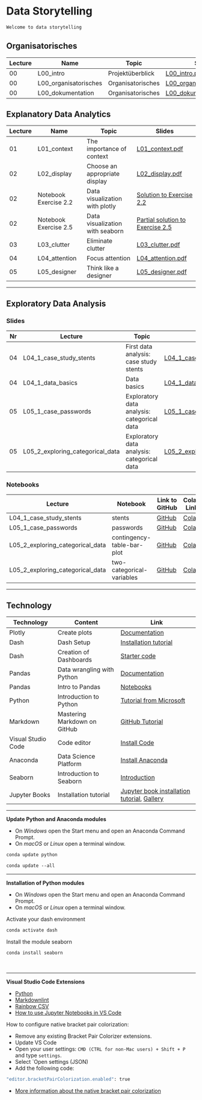 # Data Storytelling

```markdown
Welcome to data storytelling
```

## Organisatorisches

Lecture|Name|Topic|Slides
--- |---|---|---
00|L00_intro|Projektüberblick|[L00_intro.pdf](https://github.com/kirenz/data-storytelling/blob/main/slides/L00_intro.pdf)  
00|L00_organisatorisches|Organisatorisches|[L00_organisatorisches.pdf](https://github.com/kirenz/data-storytelling/blob/main/slides/L00_organisatorisches.pdf)  
00|L00_dokumentation|Organisatorisches|[L00_dokumentation.pdf](https://github.com/kirenz/data-storytelling/blob/main/slides/L00_dokumentation.pdf) 

## Explanatory Data Analytics 

Lecture|Name|Topic|Slides
--- |---|---|---
01|L01_context|The importance of context|[L01_context.pdf](https://github.com/kirenz/data-storytelling/blob/main/slides/L01_context.pdf)  
02|L02_display|Choose an appropriate display|[L02_display.pdf](https://github.com/kirenz/data-storytelling/blob/main/slides/L02_display.pdf)  
02| Notebook Exercise 2.2| Data visualization with plotly |[Solution to Exercise 2.2](https://github.com/kirenz/data-storytelling/blob/main/notebooks/2_2_PYTHON.ipynb)  
02| Notebook Exercise 2.5| Data visualization with seaborn |[Partial solution to Exercise 2.5](https://github.com/kirenz/data-storytelling/blob/main/notebooks/2_5_partial_solution.ipynb)  
03|L03_clutter|Eliminate clutter|[L03_clutter.pdf](https://github.com/kirenz/data-storytelling/blob/main/slides/L03_clutter.pdf)  
04|L04_attention|Focus attention|[L04_attention.pdf](https://github.com/kirenz/data-storytelling/blob/main/slides/L04_attention.pdf)  
05|L05_designer|Think like a designer|[L05_designer.pdf](https://github.com/kirenz/data-storytelling/blob/main/slides/L05_designer.pdf)  




<!--
06|L06_story|Tell a story|[L06_story.pdf](https://github.com/kirenz/data-storytelling/blob/main/slides/L06_story.pdf)  
07|L07_recap|Repetition|[L07_recap.pdf](https://github.com/kirenz/data-storytelling/blob/main/slides/L07_recap.pdf)  
-->


---

## Exploratory Data Analysis

### Slides

Nr | Lecture | Topic | Slides 
-- | -- | -- | -- 
04|L04_1_case_study_stents|First data analysis: case study stents|[L04_1_case_study_stents.pdf](https://github.com/kirenz/applied-analytics/blob/main/slides/L04_1_case_study_stents.pdf)  
04|L04_1_data_basics|Data basics|[L04_1_data_basics.pdf](https://github.com/kirenz/applied-analytics/blob/main/slides/L04_1_data_basics.pdf)  
05|L05_1_case_passwords|Exploratory data analysis: categorical data|[L05_1_case_passwords.pdf](https://github.com/kirenz/applied-analytics/blob/main/slides/L05_1_case_passwords.pdf) 
05|L05_2_exploring_categorical_data|Exploratory data analysis: categorical data|[L05_2_exploring_categorical_data.pdf](https://github.com/kirenz/applied-analytics/blob/main/slides/L05_2_exploring_categorical_data.pdf)  


<!--
05|L05_3_exploring_categorical_data|Exploratory data analysis: categorical data|[L05_3_exploring_categorical_data.pdf](https://github.com/kirenz/applied-analytics/blob/main/slides/L05_3_exploring_categorical_data.pdf)  
06|L06_1_exploring_numerical_data|Exploratory data analysis: numerical data|[L06_1_exploring_numerical_data.pdf](https://github.com/kirenz/applied-analytics/blob/main/slides/L06_1_exploring_numerical_data.pdf)  
06|L06_2_exploring_numerical_data|Exploratory data analysis: numerical data|[L06_2_exploring_numerical_data.pdf](https://github.com/kirenz/applied-analytics/blob/main/slides/L06_2_exploring_numerical_data.pdf)  
06|L06_3_exploring_communication|Exploratory data analysis: communication|[L06_3_exploring_communication.pdf](https://github.com/kirenz/applied-analytics/blob/main/slides/L06_3_exploring_communication.pdf)  
-->


### Notebooks


Lecture | Notebook | Link to GitHub | Colab Link 
-- | -- | -- | --
L04_1_case_study_stents|stents|[GitHub](https://github.com/kirenz/modern-statistics/blob/main/01-1-stents.ipynb)|[Colab](https://colab.research.google.com/github/kirenz/modern-statistics/blob/main/01-1-stents.ipynb)
L05_1_case_passwords|passwords|[GitHub](https://github.com/kirenz/modern-statistics/blob/main/01-3-passwords.ipynb)|[Colab](https://colab.research.google.com/github/kirenz/modern-statistics/blob/main/01-3-passwords.ipynb)
L05_2_exploring_categorical_data|contingency-table-bar-plot|[GitHub](https://github.com/kirenz/modern-statistics/blob/main/04-1-contingency-table-bar-plot.ipynb)|[Colab](https://colab.research.google.com/github/kirenz/modern-statistics/blob/main/04-1-contingency-table-bar-plot.ipynb)
L05_2_exploring_categorical_data|two-categorical-variables|[GitHub](https://github.com/kirenz/modern-statistics/blob/main/04-2-two-categorical-variables.ipynb)|[Colab](https://colab.research.google.com/github/kirenz/modern-statistics/blob/main/04-2-two-categorical-variables.ipynb)


<!--
L05_2_exploring_categorical_data|row-column-proportions,|[GitHub](https://github.com/kirenz/modern-statistics/blob/main/04-3-row-column-proportions,.ipynb)|[Colab](https://colab.research.google.com/github/kirenz/modern-statistics/blob/main/04-3-row-column-proportions,.ipynb)
L05_2_exploring_categorical_data|pie-charts|[GitHub](https://github.com/kirenz/modern-statistics/blob/main/04-4-pie-charts.ipynb)|[Colab](https://colab.research.google.com/github/kirenz/modern-statistics/blob/main/04-4-pie-charts.ipynb)
L05_2_exploring_categorical_data|waffle-charts|[GitHub](https://github.com/kirenz/modern-statistics/blob/main/04-5-waffle-charts.ipynb)|[Colab](https://colab.research.google.com/github/kirenz/modern-statistics/blob/main/04-5-waffle-charts.ipynb)
L05_3_exploring_categorical_data|comparisons-across-groups|[GitHub](https://github.com/kirenz/modern-statistics/blob/main/04-6-comparisons-across-groups.ipynb)|[Colab](https://colab.research.google.com/github/kirenz/modern-statistics/blob/main/04-6-comparisons-across-groups.ipynb)
L05_3_exploring_categorical_data|scatterplot-paired-data|[GitHub](https://github.com/kirenz/modern-statistics/blob/main/05-1-scatterplot-paired-data.ipynb)|[Colab](https://colab.research.google.com/github/kirenz/modern-statistics/blob/main/05-1-scatterplot-paired-data.ipynb)
L05_3_exploring_categorical_data|dot-plots-mean|[GitHub](https://github.com/kirenz/modern-statistics/blob/main/05-2-dot-plots-mean.ipynb)|[Colab](https://colab.research.google.com/github/kirenz/modern-statistics/blob/main/05-2-dot-plots-mean.ipynb)
L05_3_exploring_categorical_data|histograms|[GitHub](https://github.com/kirenz/modern-statistics/blob/main/05-3-histograms.ipynb)|[Colab](https://colab.research.google.com/github/kirenz/modern-statistics/blob/main/05-3-histograms.ipynb)
L05_3_exploring_categorical_data|x-case-height|[GitHub](https://github.com/kirenz/modern-statistics/blob/main/05-3-x-case-height.ipynb)|[Colab](https://colab.research.google.com/github/kirenz/modern-statistics/blob/main/05-3-x-case-height.ipynb)
-->

<!--
L06_1_exploring_numerical_data|scatterplot-paired-data|[GitHub](https://github.com/kirenz/modern-statistics/blob/main/05-1-scatterplot-paired-data.ipynb)|[Colab](https://colab.research.google.com/github/kirenz/modern-statistics/blob/main/05-1-scatterplot-paired-data.ipynb)
L06_2_exploring_numerical_data|dot-plots-mean|[GitHub](https://github.com/kirenz/modern-statistics/blob/main/05-2-dot-plots-mean.ipynb)|[Colab](https://colab.research.google.com/github/kirenz/modern-statistics/blob/main/05-2-dot-plots-mean.ipynb)
L06_2_exploring_numerical_data|histograms|[GitHub](https://github.com/kirenz/modern-statistics/blob/main/05-3-histograms.ipynb)|[Colab](https://colab.research.google.com/github/kirenz/modern-statistics/blob/main/05-3-histograms.ipynb)
L06_2_exploring_numerical_data|x-case-height|[GitHub](https://github.com/kirenz/modern-statistics/blob/main/05-3-x-case-height.ipynb)|[Colab](https://colab.research.google.com/github/kirenz/modern-statistics/blob/main/05-3-x-case-height.ipynb)
L06_2_exploring_numerical_data|box-plot|[GitHub](https://github.com/kirenz/modern-statistics/blob/main/05-5-box-plot.ipynb)|[Colab](https://colab.research.google.com/github/kirenz/modern-statistics/blob/main/05-5-box-plot.ipynb)
L06_2_exploring_numerical_data|robust-statistics|[GitHub](https://github.com/kirenz/modern-statistics/blob/main/05-6-robust-statistics.ipynb)|[Colab](https://colab.research.google.com/github/kirenz/modern-statistics/blob/main/05-6-robust-statistics.ipynb)
L06_2_exploring_numerical_data|transforming-data|[GitHub](https://github.com/kirenz/modern-statistics/blob/main/05-7-transforming-data.ipynb)|[Colab](https://colab.research.google.com/github/kirenz/modern-statistics/blob/main/05-7-transforming-data.ipynb)
L06_2_exploring_numerical_data|mapping-data|[GitHub](https://github.com/kirenz/modern-statistics/blob/main/05-8-mapping-data.ipynb)|[Colab](https://colab.research.google.com/github/kirenz/modern-statistics/blob/main/05-8-mapping-data.ipynb)
-->



---

## Technology


Technology |Content | Link
--- |---|---
Plotly | Create plots | [Documentation](https://plotly.com/python/)
Dash | Dash Setup | [Installation tutorial](https://kirenz.github.io/codelabs/codelabs/dash-setup/#0)
Dash | Creation of Dashboards | [Starter code](https://github.com/kirenz/dash-tutorial)
Pandas | Data wrangling with Python | [Documentation](https://pandas.pydata.org/pandas-docs/stable/user_guide/10min.html)
Pandas | Intro to Pandas | [Notebooks](https://github.com/kirenz/python-intro)
Python | Introduction to Python | [Tutorial from Microsoft](https://docs.microsoft.com/de-de/learn/modules/intro-to-python/1-introduction) 
Markdown | Mastering Markdown on GitHub | [GitHub Tutorial](https://guides.github.com/features/mastering-markdown/)
Visual Studio Code | Code editor | [Install Code](https://code.visualstudio.com/)
Anaconda | Data Science Platform | [Install Anaconda](https://kirenz.github.io/codelabs/codelabs/anaconda-install/#0)
Seaborn | Introduction to Seaborn | [Introduction](https://github.com/kirenz/data-storytelling/blob/main/slides/seaborn_intro.pdf)
Jupyter Books | Installation tutorial | [Jupyter book installation tutorial](https://kirenz.github.io/codelabs/codelabs/jupyter-book/#0), [Gallery](https://executablebooks.org/en/latest/gallery.html)

---


**Update Python and Anaconda modules**

- On *Windows* open the Start menu and open an Anaconda Command Prompt. 
- On *macOS* or *Linux* open a terminal window.

```bash
conda update python
```

```md
conda update --all
```

---

**Installation of Python modules**

- On *Windows* open the Start menu and open an Anaconda Command Prompt. 
- On *macOS* or *Linux* open a terminal window.

Activate your dash environment

```bash
conda activate dash
```

Install the module seaborn

```bash
conda install seaborn
```

<br>

---

**Visual Studio Code Extensions**

- [Python](https://marketplace.visualstudio.com/items?itemName=ms-python.python)
- [Markdownlint](https://marketplace.visualstudio.com/items?itemName=DavidAnson.vscode-markdownlint)
- [Rainbow CSV](https://marketplace.visualstudio.com/items?itemName=mechatroner.rainbow-csv)
- [How to use Jupyter Notebooks in VS Code](https://code.visualstudio.com/docs/datascience/jupyter-notebooks)

How to configure native bracket pair colorization:

- Remove any existing Bracket Pair Colorizer extensions.
- Update VS Code
- Open your user settings: `CMD (CTRL for non-Mac users) + Shift + P` and type `settings`. 
- Select `Open settings (JSON) 
- Add the following code:

```bash
"editor.bracketPairColorization.enabled": true
````

- [More information about the native bracket pair colorization](https://code.visualstudio.com/blogs/2021/09/29/bracket-pair-colorization)
